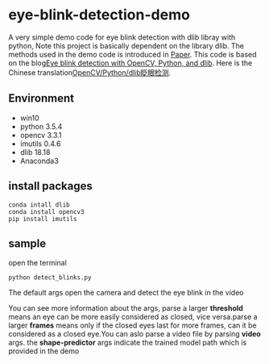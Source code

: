 # eye-blink-detection-demo

 A very simple demo code for eye blink detection with dlib libray with python, Note this project is basically dependent on the library dlib. The methods used in the demo code is introduced in [Paper](http://vision.fe.uni-lj.si/cvww2016/proceedings/papers/05.pdf?spm=a2c4e.11153940.blogcont336184.6.28a771e8bHtjbJ&file=05.pdf). This code is based on the blog[Eye blink detection with OpenCV, Python, and dlib](https://www.pyimagesearch.com/2017/04/24/eye-blink-detection-opencv-python-dlib/). Here is the Chinese translation[OpenCV/Python/dlib眨眼检测](https://yq.aliyun.com/articles/336184). 

## Environment
* win10
* python 3.5.4
* opencv 3.3.1
* imutils 0.4.6
* dlib 18.18
* Anaconda3

## install packages
```
conda intall dlib
conda install opencv3
pip install imutils
```

## sample 
open the terminal 
```
python detect_blinks.py
```
The default args open the camera and detect the eye blink in the video

You can see more information about the args, parse a larger **threshold** means an eye can be more easily considered as closed, vice versa.parse a larger **frames** means only if the closed eyes last for more frames, can it be considered as a closed eye.You can aslo parse a video file by parsing **video** args. the **shape-predictor** args indicate the trained model path which is provided in the demo


